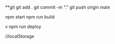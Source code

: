 
**git
git add .
git commit -m "."
git push origin main

npm start
npm run build

v
npm run deploy

//localStorage


